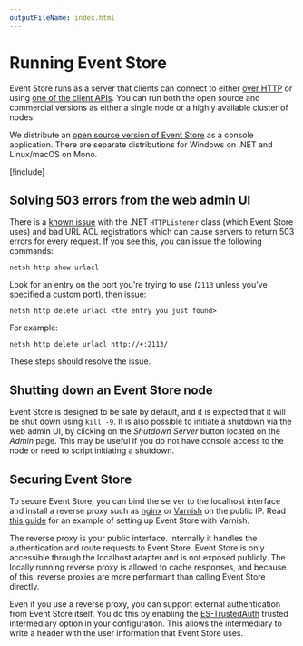 ```yaml
---
outputFileName: index.html
---
```


# Running Event Store

Event Store runs as a server that clients can connect to either [over HTTP](~/http-api/index.md) or using [one of the client APIs](~/getting-started/which-api-sdk.md). You can run both the open source and commercial versions as either a single node or a highly available cluster of nodes.

We distribute an [open source version of Event Store](https://eventstore.org/downloads) as a console application. There are separate distributions for Windows on .NET and Linux/macOS on Mono.

[!include[<Getting Started Install and run>](~/partials/_install-run.md)]

## Solving 503 errors from the web admin UI

There is a [known issue](http://stackoverflow.com/questions/8142396/what-causes-a-httplistener-http-503-error) with the .NET `HTTPListener` class (which Event Store uses) and bad URL ACL registrations which can cause servers to return 503 errors for every request. If you see this, you can issue the following commands:

```posh
netsh http show urlacl
```

Look for an entry on the port you're trying to use (`2113` unless you've specified a custom port), then issue:

```posh
netsh http delete urlacl <the entry you just found>
```

For example:

```posh
netsh http delete urlacl http://+:2113/
```

These steps should resolve the issue.

## Shutting down an Event Store node

Event Store is designed to be safe by default, and it is expected that it will be shut down using `kill -9`. It is also possible to initiate a shutdown via the web admin UI, by clicking on the _Shutdown Server_ button located on the _Admin_ page. This may be useful if you do not have console access to the node or need to script initiating a shutdown.

## Securing Event Store

To secure Event Store, you can bind the server to the localhost interface and install a reverse proxy such as [nginx](http://nginx.org) or [Varnish](https://www.varnish-cache.org) on the public IP. Read [this guide](~/server/setting-up-varnish-in-linux.md) for an example of setting up Event Store with Varnish.

The reverse proxy is your public interface. Internally it handles the authentication and route requests to Event Store. Event Store is only accessible through the localhost adapter and is not exposed publicly. The locally running reverse proxy is allowed to cache responses, and because of this, reverse proxies are more performant than calling Event Store directly.

Even if you use a reverse proxy, you can support external authentication from Event Store itself. You do this by enabling the [ES-TrustedAuth](~/http-api/optional-http-headers/trusted-intermediary.md) trusted intermediary option in your configuration. This allows the intermediary to write a header with the user information that Event Store uses.